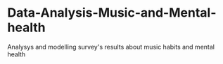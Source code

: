 # Data-Analysis-Music-and-Mental-health
Analysys and modelling survey's results about music habits and mental health
